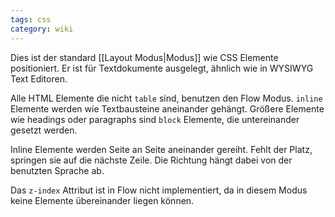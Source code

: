 ```yaml
---
tags: css
category: wiki
---
```


Dies ist der standard [[Layout Modus|Modus]] wie CSS Elemente positioniert.
Er ist für Textdokumente ausgelegt,
ähnlich wie in WYSIWYG Text Editoren.

Alle HTML Elemente die nicht `table` sind, benutzen den Flow Modus.
`inline` Elemente werden wie Textbausteine aneinander gehängt.
Größere Elemente wie headings oder paragraphs sind `block` Elemente,
die untereinander gesetzt werden.

Inline Elemente werden Seite an Seite aneinander gereiht.
Fehlt der Platz, springen sie auf die nächste Zeile.
Die Richtung hängt dabei von der benutzten Sprache ab.

Das `z-index` Attribut ist in Flow nicht implementiert, da in diesem Modus keine Elemente übereinander liegen können.

